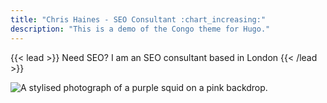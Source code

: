 ```yaml
---
title: "Chris Haines - SEO Consultant :chart_increasing:"
description: "This is a demo of the Congo theme for Hugo."
---
```


{{< lead >}}
Need SEO? I am an SEO consultant based in London
{{< /lead >}}

![A stylised photograph of a purple squid on a pink backdrop.](/chris.jpg)
